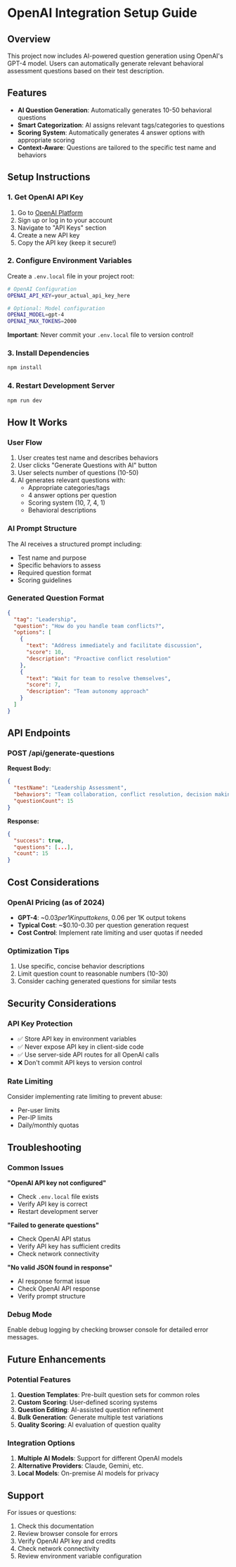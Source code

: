 # OpenAI Integration Setup Guide

## Overview
This project now includes AI-powered question generation using OpenAI's GPT-4 model. Users can automatically generate relevant behavioral assessment questions based on their test description.

## Features
- **AI Question Generation**: Automatically generates 10-50 behavioral questions
- **Smart Categorization**: AI assigns relevant tags/categories to questions
- **Scoring System**: Automatically generates 4 answer options with appropriate scoring
- **Context-Aware**: Questions are tailored to the specific test name and behaviors

## Setup Instructions

### 1. Get OpenAI API Key
1. Go to [OpenAI Platform](https://platform.openai.com/)
2. Sign up or log in to your account
3. Navigate to "API Keys" section
4. Create a new API key
5. Copy the API key (keep it secure!)

### 2. Configure Environment Variables
Create a `.env.local` file in your project root:

```bash
# OpenAI Configuration
OPENAI_API_KEY=your_actual_api_key_here

# Optional: Model configuration
OPENAI_MODEL=gpt-4
OPENAI_MAX_TOKENS=2000
```

**Important**: Never commit your `.env.local` file to version control!

### 3. Install Dependencies
```bash
npm install
```

### 4. Restart Development Server
```bash
npm run dev
```

## How It Works

### User Flow
1. User creates test name and describes behaviors
2. User clicks "Generate Questions with AI" button
3. User selects number of questions (10-50)
4. AI generates relevant questions with:
   - Appropriate categories/tags
   - 4 answer options per question
   - Scoring system (10, 7, 4, 1)
   - Behavioral descriptions

### AI Prompt Structure
The AI receives a structured prompt including:
- Test name and purpose
- Specific behaviors to assess
- Required question format
- Scoring guidelines

### Generated Question Format
```json
{
  "tag": "Leadership",
  "question": "How do you handle team conflicts?",
  "options": [
    {
      "text": "Address immediately and facilitate discussion",
      "score": 10,
      "description": "Proactive conflict resolution"
    },
    {
      "text": "Wait for team to resolve themselves",
      "score": 7,
      "description": "Team autonomy approach"
    }
  ]
}
```

## API Endpoints

### POST /api/generate-questions
**Request Body:**
```json
{
  "testName": "Leadership Assessment",
  "behaviors": "Team collaboration, conflict resolution, decision making",
  "questionCount": 15
}
```

**Response:**
```json
{
  "success": true,
  "questions": [...],
  "count": 15
}
```

## Cost Considerations

### OpenAI Pricing (as of 2024)
- **GPT-4**: ~$0.03 per 1K input tokens, ~$0.06 per 1K output tokens
- **Typical Cost**: ~$0.10-0.30 per question generation request
- **Cost Control**: Implement rate limiting and user quotas if needed

### Optimization Tips
1. Use specific, concise behavior descriptions
2. Limit question count to reasonable numbers (10-30)
3. Consider caching generated questions for similar tests

## Security Considerations

### API Key Protection
- ✅ Store API key in environment variables
- ✅ Never expose API key in client-side code
- ✅ Use server-side API routes for all OpenAI calls
- ❌ Don't commit API keys to version control

### Rate Limiting
Consider implementing rate limiting to prevent abuse:
- Per-user limits
- Per-IP limits
- Daily/monthly quotas

## Troubleshooting

### Common Issues

**"OpenAI API key not configured"**
- Check `.env.local` file exists
- Verify API key is correct
- Restart development server

**"Failed to generate questions"**
- Check OpenAI API status
- Verify API key has sufficient credits
- Check network connectivity

**"No valid JSON found in response"**
- AI response format issue
- Check OpenAI API response
- Verify prompt structure

### Debug Mode
Enable debug logging by checking browser console for detailed error messages.

## Future Enhancements

### Potential Features
1. **Question Templates**: Pre-built question sets for common roles
2. **Custom Scoring**: User-defined scoring systems
3. **Question Editing**: AI-assisted question refinement
4. **Bulk Generation**: Generate multiple test variations
5. **Quality Scoring**: AI evaluation of question quality

### Integration Options
1. **Multiple AI Models**: Support for different OpenAI models
2. **Alternative Providers**: Claude, Gemini, etc.
3. **Local Models**: On-premise AI models for privacy

## Support

For issues or questions:
1. Check this documentation
2. Review browser console for errors
3. Verify OpenAI API key and credits
4. Check network connectivity
5. Review environment variable configuration
